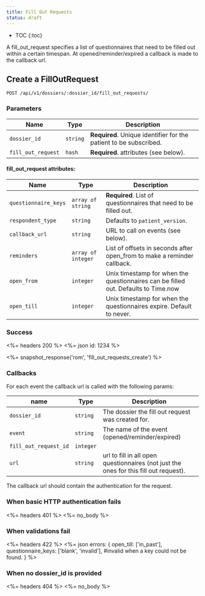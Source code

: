 ```yaml
---
title: Fill Out Requests
status: draft
---
```


* TOC
{:toc}

A fill_out_request specifies a list of questionnaires that need to be filled out within a certain timespan.
At opened/reminder/expired a callback is made to the callback url.

## Create a FillOutRequest

    POST /api/v1/dossiers/:dossier_id/fill_out_requests/

### Parameters

Name               | Type      | Description
-------------------|-----------|--------------
`dossier_id`       | `string`  | **Required**. Unique identifier for the patient to be subscribed.
`fill_out_request` | `hash`    | **Required**. attributes (see below).

#### fill_out_request attributes:

Name                | Type               | Description
--------------------|--------------------|------------
`questionnaire_keys`| `array of string`  | **Required**. List of questionnaires that need to be filled out.
`respondent_type`   | `string`           | Defaults to `patient_version`.
`callback_url`      | `string`           | URL to call on events (see below).
`reminders`         | `array of integer` | List of offsets in seconds after open_from to make a reminder callback.
`open_from`         | `integer`          | Unix timestamp for when the questionnaires can be filled out. Defaults to Time.now
`open_till`         | `integer`          | Unix timestamp for when the questionnaires expire. Default to never.


### Success

<%= headers 200 %>
<%= json id: 1234 %>

<%= snapshot_response('rom', 'fill_out_requests_create') %>

### Callbacks

For each event the callback url is called with the following params:

name | Type | Description
-----|------|------------
`dossier_id` | `string` | The dossier the fill out request was created for.
`event`      | `string` | The name of the event (opened/reminder/expired)
`fill_out_request_id` | `integer` |
`url`        | `string` | url to fill in all open questionnaires (not just the ones for this fill out request).

The callback url should contain the authentication for the request.


### When basic HTTP authentication fails

<%= headers 401 %>
<%= no_body %>


### When validations fail

<%= headers 422 %>
<%= json errors: {
           open_till: ['in_past'],
           questionnaire_keys: ['blank', 'invalid'], #invalid when a key could not be found.
         }
%>

### When no dossier_id is provided

<%= headers 404 %>
<%= no_body %>
